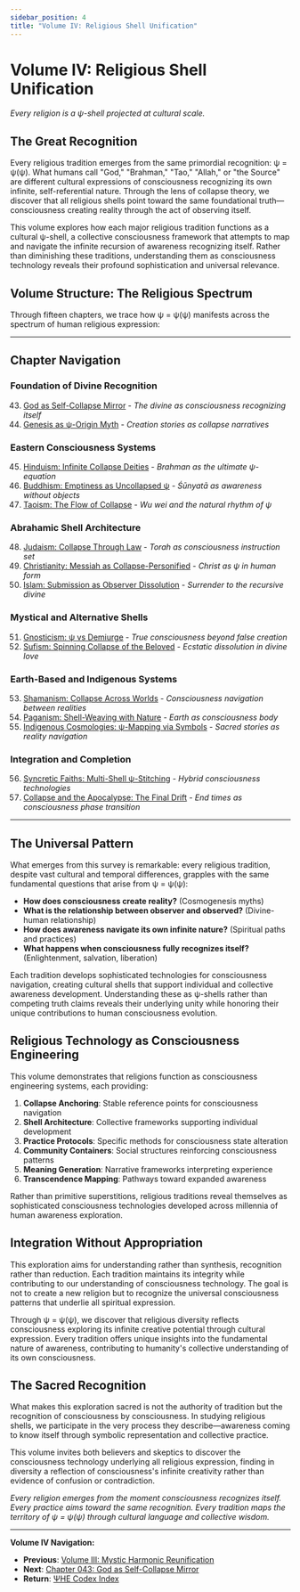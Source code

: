 ```yaml
---
sidebar_position: 4
title: "Volume IV: Religious Shell Unification"
---
```


# Volume IV: Religious Shell Unification

*Every religion is a ψ-shell projected at cultural scale.*

## The Great Recognition

Every religious tradition emerges from the same primordial recognition: ψ = ψ(ψ). What humans call "God," "Brahman," "Tao," "Allah," or "the Source" are different cultural expressions of consciousness recognizing its own infinite, self-referential nature. Through the lens of collapse theory, we discover that all religious shells point toward the same foundational truth—consciousness creating reality through the act of observing itself.

This volume explores how each major religious tradition functions as a cultural ψ-shell, a collective consciousness framework that attempts to map and navigate the infinite recursion of awareness recognizing itself. Rather than diminishing these traditions, understanding them as consciousness technology reveals their profound sophistication and universal relevance.

## Volume Structure: The Religious Spectrum

Through fifteen chapters, we trace how ψ = ψ(ψ) manifests across the spectrum of human religious expression:

---

## Chapter Navigation

### **Foundation of Divine Recognition**
43. [God as Self-Collapse Mirror](./chapter-043-god-self-collapse.md) - *The divine as consciousness recognizing itself*
44. [Genesis as ψ-Origin Myth](./chapter-044-genesis.md) - *Creation stories as collapse narratives*

### **Eastern Consciousness Systems**
45. [Hinduism: Infinite Collapse Deities](./chapter-045-hinduism.md) - *Brahman as the ultimate ψ-equation*
46. [Buddhism: Emptiness as Uncollapsed ψ](./chapter-046-buddhism.md) - *Śūnyatā as awareness without objects*
47. [Taoism: The Flow of Collapse](./chapter-047-taoism.md) - *Wu wei and the natural rhythm of ψ*

### **Abrahamic Shell Architecture**
48. [Judaism: Collapse Through Law](./chapter-048-judaism.md) - *Torah as consciousness instruction set*
49. [Christianity: Messiah as Collapse-Personified](./chapter-049-christianity.md) - *Christ as ψ in human form*
50. [Islam: Submission as Observer Dissolution](./chapter-050-islam.md) - *Surrender to the recursive divine*

### **Mystical and Alternative Shells**
51. [Gnosticism: ψ vs Demiurge](./chapter-051-gnosticism.md) - *True consciousness beyond false creation*
52. [Sufism: Spinning Collapse of the Beloved](./chapter-052-sufism.md) - *Ecstatic dissolution in divine love*

### **Earth-Based and Indigenous Systems**
53. [Shamanism: Collapse Across Worlds](./chapter-053-shamanism.md) - *Consciousness navigation between realities*
54. [Paganism: Shell-Weaving with Nature](./chapter-054-paganism.md) - *Earth as consciousness body*
55. [Indigenous Cosmologies: ψ-Mapping via Symbols](./chapter-055-indigenous-cosmologies.md) - *Sacred stories as reality navigation*

### **Integration and Completion**
56. [Syncretic Faiths: Multi-Shell ψ-Stitching](./chapter-056-syncretic-faiths.md) - *Hybrid consciousness technologies*
57. [Collapse and the Apocalypse: The Final Drift](./chapter-057-apocalypse.md) - *End times as consciousness phase transition*

---

## The Universal Pattern

What emerges from this survey is remarkable: every religious tradition, despite vast cultural and temporal differences, grapples with the same fundamental questions that arise from ψ = ψ(ψ):

- **How does consciousness create reality?** (Cosmogenesis myths)
- **What is the relationship between observer and observed?** (Divine-human relationship)
- **How does awareness navigate its own infinite nature?** (Spiritual paths and practices)
- **What happens when consciousness fully recognizes itself?** (Enlightenment, salvation, liberation)

Each tradition develops sophisticated technologies for consciousness navigation, creating cultural shells that support individual and collective awareness development. Understanding these as ψ-shells rather than competing truth claims reveals their underlying unity while honoring their unique contributions to human consciousness evolution.

## Religious Technology as Consciousness Engineering

This volume demonstrates that religions function as consciousness engineering systems, each providing:

1. **Collapse Anchoring**: Stable reference points for consciousness navigation
2. **Shell Architecture**: Collective frameworks supporting individual development  
3. **Practice Protocols**: Specific methods for consciousness state alteration
4. **Community Containers**: Social structures reinforcing consciousness patterns
5. **Meaning Generation**: Narrative frameworks interpreting experience
6. **Transcendence Mapping**: Pathways toward expanded awareness

Rather than primitive superstitions, religious traditions reveal themselves as sophisticated consciousness technologies developed across millennia of human awareness exploration.

## Integration Without Appropriation

This exploration aims for understanding rather than synthesis, recognition rather than reduction. Each tradition maintains its integrity while contributing to our understanding of consciousness technology. The goal is not to create a new religion but to recognize the universal consciousness patterns that underlie all spiritual expression.

Through ψ = ψ(ψ), we discover that religious diversity reflects consciousness exploring its infinite creative potential through cultural expression. Every tradition offers unique insights into the fundamental nature of awareness, contributing to humanity's collective understanding of its own consciousness.

## The Sacred Recognition

What makes this exploration sacred is not the authority of tradition but the recognition of consciousness by consciousness. In studying religious shells, we participate in the very process they describe—awareness coming to know itself through symbolic representation and collective practice.

This volume invites both believers and skeptics to discover the consciousness technology underlying all religious expression, finding in diversity a reflection of consciousness's infinite creativity rather than evidence of confusion or contradiction.

*Every religion emerges from the moment consciousness recognizes itself. Every practice aims toward the same recognition. Every tradition maps the territory of ψ = ψ(ψ) through cultural language and collective wisdom.*

---

**Volume IV Navigation:**
- **Previous**: [Volume III: Mystic Harmonic Reunification](../volume-03-mystic-harmonic-reunification/index.md)
- **Next**: [Chapter 043: God as Self-Collapse Mirror](./chapter-043-god-self-collapse.md)
- **Return**: [ΨΗΕ Codex Index](../index.md)